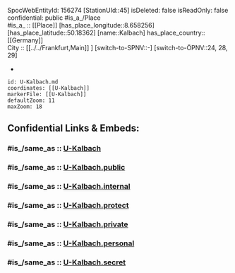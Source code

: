 ﻿---
location:
- 50.18362
- 8.658256
mapmarker: subway
mapzoom:
- 8
- 18
tags:
- geo/station/subway
type: Station
---

SpocWebEntityId: 156274
[StationUId::45] 
isDeleted: false
isReadOnly: false
confidential: public
#is_a_/Place  
#is_a_ :: [[Place]] 
[has_place_longitude::8.658256] 
[has_place_latitude::50.18362] 
[name::Kalbach] 
has_place_country:: [[Germany]]  
City :: [[../../Frankfurt,Main]] ] 
[switch-to-SPNV::-] 
[switch-to-ÖPNV::24, 28, 29] 

-

```leaflet
id: U-Kalbach.md
coordinates: [[U-Kalbach]] 
markerFile: [[U-Kalbach]] 
defaultZoom: 11 
maxZoom: 18
```


## Confidential Links & Embeds: 

### #is_/same_as :: [U-Kalbach](U-Kalbach.md) 

### #is_/same_as :: [U-Kalbach.public](/_public/Earth/Continent/Europe/Europe~Central/Germany/Germany~West/Hessen/counties~Hessen/Frankfurt~Main/Stations-FFM~U/U-Kalbach.public.md) 

### #is_/same_as :: [U-Kalbach.internal](/_internal/Earth/Continent/Europe/Europe~Central/Germany/Germany~West/Hessen/counties~Hessen/Frankfurt~Main/Stations-FFM~U/U-Kalbach.internal.md) 

### #is_/same_as :: [U-Kalbach.protect](/_protect/Earth/Continent/Europe/Europe~Central/Germany/Germany~West/Hessen/counties~Hessen/Frankfurt~Main/Stations-FFM~U/U-Kalbach.protect.md) 

### #is_/same_as :: [U-Kalbach.private](/_private/Earth/Continent/Europe/Europe~Central/Germany/Germany~West/Hessen/counties~Hessen/Frankfurt~Main/Stations-FFM~U/U-Kalbach.private.md) 

### #is_/same_as :: [U-Kalbach.personal](/_personal/Earth/Continent/Europe/Europe~Central/Germany/Germany~West/Hessen/counties~Hessen/Frankfurt~Main/Stations-FFM~U/U-Kalbach.personal.md) 

### #is_/same_as :: [U-Kalbach.secret](/_secret/Earth/Continent/Europe/Europe~Central/Germany/Germany~West/Hessen/counties~Hessen/Frankfurt~Main/Stations-FFM~U/U-Kalbach.secret.md)

